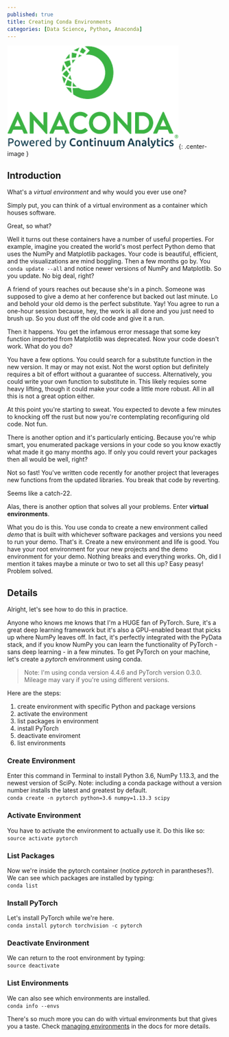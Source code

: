 ```yaml
---
published: true
title: Creating Conda Environments
categories: [Data Science, Python, Anaconda]
---
```


![Anaconda](/assets/images/anaconda_continuum.jpg?raw=true){: .center-image }

## Introduction

What's a *virtual environment* and why would you ever use one?

Simply put, you can think of a virtual environment as a container which houses software. 

Great, so what? 

Well it turns out these containers have a number of useful properties. For example, imagine you created the world's most perfect Python demo that uses the NumPy and Matplotlib packages. Your code is beautiful, efficient, and the visualizations are mind boggling. Then a few months go by. You `conda update --all` and notice newer versions of NumPy and Matplotlib. So you update. No big deal, right? 

A friend of yours reaches out because she's in a pinch. Someone was supposed to give a demo at her conference but backed out last minute. Lo and behold your old demo is the perfect substitute. Yay! You agree to run a one-hour session because, hey, the work is all done and you just need to brush up. So you dust off the old code and give it a run. 

Then it happens. You get the infamous error message that some key function imported from Matplotlib was deprecated. Now your code doesn't work. What do you do? 

You have a few options. You could search for a substitute function in the new version. It may or may not exist. Not the worst option but definitely requires a bit of effort without a guarantee of success. Alternatively, you could write your own function to substitute in. This likely requies some heavy lifting, though it could make your code a little more robust. All in all this is not a great option either. 

At this point you're starting to sweat. You expected to devote a few minutes to knocking off the rust but now you're contemplating reconfiguring old code. Not fun.

There is another option and it's particularly enticing.  Because you're whip smart, you enumerated package versions in your code so you know exactly what made it go many months ago. If only you could revert your packages then all would be well, right? 

Not so fast! You've written code recently for another project that leverages new functions from the updated libraries. You break that code by reverting. 

Seems like a catch-22. 

Alas, there is another option that solves all your problems. Enter **virtual environments**. 

What you do is this. You use conda to create a new environment called *demo* that is built with whichever software packages and versions you need to run your demo. That's it. Create a new environment and life is good. You have your root environment for your new projects and the demo environment for your demo. Nothing breaks and everything works. Oh, did I mention it takes maybe a minute or two to set all this up? Easy peasy! Problem solved.

## Details

Alright, let's see how to do this in practice.

Anyone who knows me knows that I'm a HUGE fan of PyTorch. Sure, it's a great deep learning framework but it's also a GPU-enabled beast that picks up where NumPy leaves off. In fact, it's perfectly integrated with the PyData stack, and if you know NumPy you can learn the functionality of PyTorch - sans deep learning - in a few minutes. To get PyTorch on your machine, let's create a *pytorch* environment using conda. 

> Note: I'm using conda version 4.4.6 and PyTorch version 0.3.0. Mileage may vary if you're using different versions.

Here are the steps:
1. create environment with specific Python and package versions
2. activate the environment
3. list packages in environment
4. install PyTorch
5. deactivate enviroment
6. list environments

### Create Environment
Enter this command in Terminal to install Python 3.6, NumPy 1.13.3, and the newest version of SciPy. Note: including a conda package without a version number installs the latest and greatest by default.   
`conda create -n pytorch python=3.6 numpy=1.13.3 scipy`

### Activate Environment
You have to activate the environment to actually use it. Do this like so:  
`source activate pytorch`

### List Packages
Now we're inside the pytorch container (notice *pytorch* in parantheses?). We can see which packages are installed by typing:  
`conda list`

### Install PyTorch
Let's install PyTorch while we're here.  
`conda install pytorch torchvision -c pytorch`

### Deactivate Environment
We can return to the root environment by typing:  
`source deactivate`

### List Environments
We can also see which environments are installed.  
`conda info --envs`

There's so much more you can do with virtual environments but that gives you a taste. Check [managing environments](https://conda.io/docs/user-guide/tasks/manage-environments.html#creating-an-environment-with-commands) in the docs for more details.
